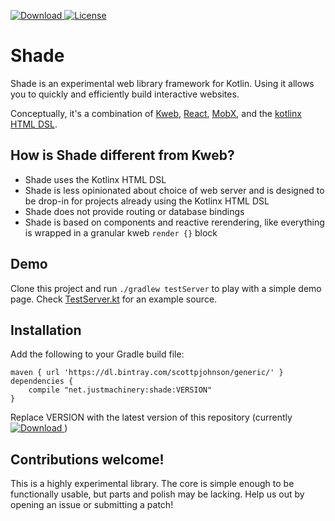 [ ![Download](https://api.bintray.com/packages/scottpjohnson/generic/shade/images/download.svg) ](https://bintray.com/scottpjohnson/generic/shade/_latestVersion)
[![License](https://img.shields.io/badge/License-Apache%202.0-blue.svg)](https://opensource.org/licenses/Apache-2.0)

# Shade

Shade is an experimental web library framework for Kotlin. Using it allows you to quickly and efficiently
build interactive websites.

Conceptually, it's a combination of [Kweb](http://docs.kweb.io/en/latest/index.html), [React](https://reactjs.org/), [MobX](https://mobx.js.org/README.html), and the [kotlinx HTML DSL](https://github.com/Kotlin/kotlinx.html).

## How is Shade different from Kweb?
- Shade uses the Kotlinx HTML DSL
- Shade is less opinionated about choice of web server and is designed to be
drop-in for projects already using the Kotlinx HTML DSL
- Shade does not provide routing or database bindings
- Shade is based on components and reactive rerendering, like everything is wrapped in a granular kweb `render {}` block

## Demo
Clone this project and run `./gradlew testServer` to play with a simple demo page. Check [TestServer.kt](https://github.com/ScottPeterJohnson/shade/blob/master/src/test/kotlin/net/justmachinery/shade/TestServer.kt) for an example source.

## Installation
Add the following to your Gradle build file:
```
maven { url 'https://dl.bintray.com/scottpjohnson/generic/' }
dependencies {
    compile "net.justmachinery:shade:VERSION"
}
```

Replace VERSION with the latest version of this repository (currently [ ![Download](https://api.bintray.com/packages/scottpjohnson/generic/shade/images/download.svg) ](https://bintray.com/scottpjohnson/generic/shade/_latestVersion))

## Contributions welcome!
This is a highly experimental library. The core is simple enough to be functionally usable, but parts and polish may be lacking. Help us out by opening an issue or submitting a patch!
